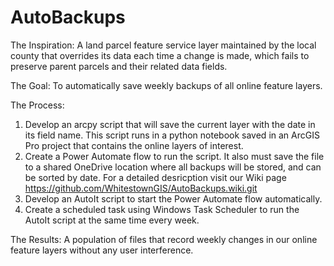 # AutoBackups
The Inspiration: A land parcel feature service layer maintained by the local county that overrides its data each time a change is made, which fails to preserve parent parcels and their related data fields. 

The Goal: To automatically save weekly backups of all online feature layers. 

The Process: 
1. Develop an arcpy script that will save the current layer with the date in its field name. This script runs in a python notebook saved in an ArcGIS Pro project that contains the online layers of interest.
2. Create a Power Automate flow to run the script. It also must save the file to a shared OneDrive location where all backups will be stored, and can be sorted by date. For a detailed desricption visit our Wiki page https://github.com/WhitestownGIS/AutoBackups.wiki.git
3. Develop an AutoIt script to start the Power Automate flow automatically.
4. Create a scheduled task using Windows Task Scheduler to run the AutoIt script at the same time every week.

The Results: A population of files that record weekly changes in our online feature layers without any user interference.

